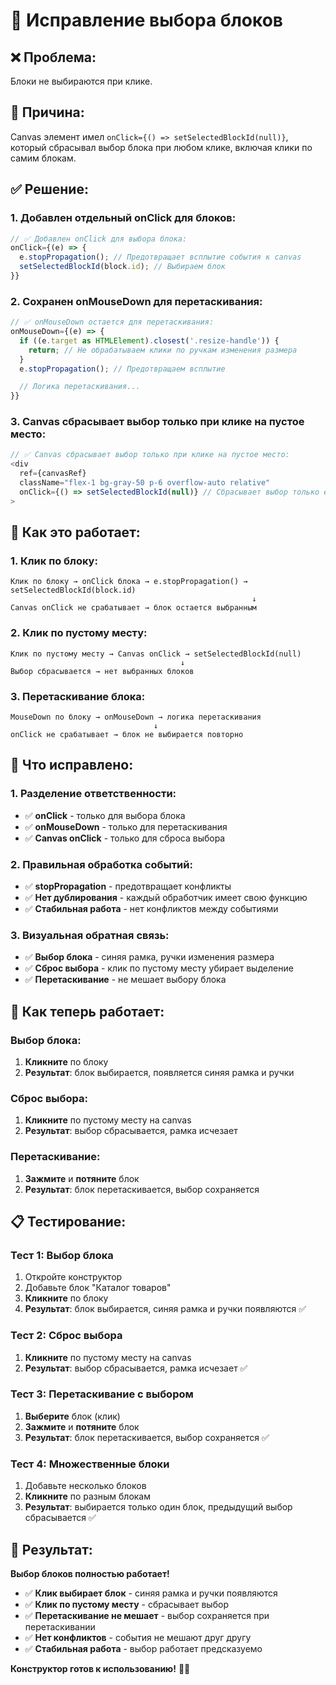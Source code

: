 # 🔧 Исправление выбора блоков

## ❌ **Проблема:**
Блоки не выбираются при клике.

## 🎯 **Причина:**
Canvas элемент имел `onClick={() => setSelectedBlockId(null)}`, который сбрасывал выбор блока при любом клике, включая клики по самим блокам.

## ✅ **Решение:**

### 1. Добавлен отдельный onClick для блоков:
```typescript
// ✅ Добавлен onClick для выбора блока:
onClick={(e) => {
  e.stopPropagation(); // Предотвращает всплытие события к canvas
  setSelectedBlockId(block.id); // Выбираем блок
}}
```

### 2. Сохранен onMouseDown для перетаскивания:
```typescript
// ✅ onMouseDown остается для перетаскивания:
onMouseDown={(e) => {
  if ((e.target as HTMLElement).closest('.resize-handle')) {
    return; // Не обрабатываем клики по ручкам изменения размера
  }
  e.stopPropagation(); // Предотвращаем всплытие

  // Логика перетаскивания...
}}
```

### 3. Canvas сбрасывает выбор только при клике на пустое место:
```typescript
// ✅ Canvas сбрасывает выбор только при клике на пустое место:
<div 
  ref={canvasRef}
  className="flex-1 bg-gray-50 p-6 overflow-auto relative"
  onClick={() => setSelectedBlockId(null)} // Сбрасывает выбор только если клик не на блоке
>
```

## 🎯 **Как это работает:**

### 1. Клик по блоку:
```
Клик по блоку → onClick блока → e.stopPropagation() → setSelectedBlockId(block.id)
                                                      ↓
Canvas onClick не срабатывает → блок остается выбранным
```

### 2. Клик по пустому месту:
```
Клик по пустому месту → Canvas onClick → setSelectedBlockId(null)
                                      ↓
Выбор сбрасывается → нет выбранных блоков
```

### 3. Перетаскивание блока:
```
MouseDown по блоку → onMouseDown → логика перетаскивания
                                ↓
onClick не срабатывает → блок не выбирается повторно
```

## 🎯 **Что исправлено:**

### 1. Разделение ответственности:
- ✅ **onClick** - только для выбора блока
- ✅ **onMouseDown** - только для перетаскивания
- ✅ **Canvas onClick** - только для сброса выбора

### 2. Правильная обработка событий:
- ✅ **stopPropagation** - предотвращает конфликты
- ✅ **Нет дублирования** - каждый обработчик имеет свою функцию
- ✅ **Стабильная работа** - нет конфликтов между событиями

### 3. Визуальная обратная связь:
- ✅ **Выбор блока** - синяя рамка, ручки изменения размера
- ✅ **Сброс выбора** - клик по пустому месту убирает выделение
- ✅ **Перетаскивание** - не мешает выбору блока

## 🚀 **Как теперь работает:**

### Выбор блока:
1. **Кликните** по блоку
2. **Результат**: блок выбирается, появляется синяя рамка и ручки

### Сброс выбора:
1. **Кликните** по пустому месту на canvas
2. **Результат**: выбор сбрасывается, рамка исчезает

### Перетаскивание:
1. **Зажмите** и **потяните** блок
2. **Результат**: блок перетаскивается, выбор сохраняется

## 📋 **Тестирование:**

### Тест 1: Выбор блока
1. Откройте конструктор
2. Добавьте блок "Каталог товаров"
3. **Кликните** по блоку
4. **Результат**: блок выбирается, синяя рамка и ручки появляются ✅

### Тест 2: Сброс выбора
1. **Кликните** по пустому месту на canvas
2. **Результат**: выбор сбрасывается, рамка исчезает ✅

### Тест 3: Перетаскивание с выбором
1. **Выберите** блок (клик)
2. **Зажмите** и **потяните** блок
3. **Результат**: блок перетаскивается, выбор сохраняется ✅

### Тест 4: Множественные блоки
1. Добавьте несколько блоков
2. **Кликните** по разным блокам
3. **Результат**: выбирается только один блок, предыдущий выбор сбрасывается ✅

## 🎉 **Результат:**

**Выбор блоков полностью работает!**

- ✅ **Клик выбирает блок** - синяя рамка и ручки появляются
- ✅ **Клик по пустому месту** - сбрасывает выбор
- ✅ **Перетаскивание не мешает** - выбор сохраняется при перетаскивании
- ✅ **Нет конфликтов** - события не мешают друг другу
- ✅ **Стабильная работа** - выбор работает предсказуемо

**Конструктор готов к использованию!** 🎨✨


